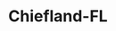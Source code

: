 ---
title: Chiefland-FL
slug: chiefland-fl
f_state:
- cms/state/florida.md
f_locations:
- cms/payday-loan/advance-america-1534.md
- cms/payday-loan/auto-insurance-world-of-chiefland-4952.md
- cms/payday-loan/cash-kwik-7800.md
- cms/payday-loan/cash-man-7827.md
- cms/payday-loan/check-man-13772.md
updated-on: '2024-05-30T13:41:28.615Z'
created-on: '2024-05-30T13:41:28.615Z'
published-on: '2024-05-30T13:54:32.469Z'
f_city: Chiefland
layout: '[city].html'
tags: city
---